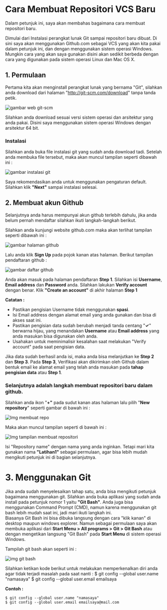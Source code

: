 # Cara Membuat Repositori VCS Baru

<p>Dalam petunjuk ini, saya akan membahas bagaimana cara membuat repositori baru.</p>
Dimulai dari Instalasi perangkat lunak Git sampai repositori baru dibuat.
Di sini saya akan menggunakan Github.com sebagai VCS yang akan kita pakai dalam petunjuk ini, dan dengan menggunakan sistem operasi Windows. Mungkin cara yang akan saya gunakan disini akan sedikit berbeda dengan cara yang digunakan pada sistem operasi Linux dan Mac OS X.

## 1. Permulaan
Pertama kita akan menginstall perangkat lunak yang bernama "Git", silahkan anda download dari halaman "http://git-scm.com/download" tanpa tanda petik.

![gambar web git-scm](https://github.com/antonmartinus72/latihan1/blob/master/img/Img_1.png)

Silahkan anda download sesuai versi sistem operasi dan arsitektur yang anda pakai. Disini saya menggunakan sistem operasi Windows dengan arsitektur 64 bit.

### Instalasi

<p>Silahkan anda buka file instalasi git yang sudah anda download tadi.
Setelah anda membuka file tersebut, maka akan muncul tampilan seperti dibawah ini :</p>

![gambar instalasi git](https://github.com/antonmartinus72/latihan1/blob/master/img/Img_2.png)

Saya rekomendasikan anda untuk menggunakan pengaturan default. Silahkan klik **"Next"** sampai instalasi selesai.

## 2. Membuat akun Github
<p>Selanjutnya anda harus mempunyai akun github terlebih dahulu, jika anda belum pernah mendaftar silahkan ikuti langkah-langkah berikut.</p>  
Silahkan anda kunjungi website github.com maka akan terlihat tampilan seperti dibawah ini :

![gambar halaman github](https://github.com/antonmartinus72/LatihanVCS/blob/master/img/Img_3.png)

Lalu anda klik **Sign Up** pada pojok kanan atas halaman. 
Berikut tampilan pendaftaran github :

![gambar daftar github](https://github.com/antonmartinus72/LatihanVCS/blob/master/img/Img_4.png)

Anda akan masuk pada halaman pendaftaran **Step 1**.
Silahkan isi **Username**, **Email address** dan **Password** anda.
Silahkan lakukan **Verify account** dengan benar.
Klik **"Create an account"** di akhir halaman **Step 1**

**Catatan :**

* Pastikan pengisian Username tidak menggunakan **spasi**.
* Isi Email address dengan alamat email yang anda gunakan dan bisa di akses saat ini.
* Pastikan pengisian data sudah berubah menjadi tanda centang "**✓**" berwarna hijau, yang menandakan **Username** atau **Email address** yang anda masukan bisa digunakan oleh anda.
* Usahakan untuk meminimalisir kesalahan saat melakukan "Verify account" pada saat pengisian data.

Jika data sudah berhasil anda isi, maka anda bisa melanjutkan ke **Step 2** dan **Step 3**.
Pada **Step 3**, Verifikasi akan dikirimkan oleh Github dalam bentuk email ke alamat email yang telah anda masukan pada **tahap pengisian data** atau **Step 1**.

### Selanjutnya adalah langkah membuat repositori baru dalam github.

Silahkan anda ikon "**+"** pada sudut kanan atas halaman lalu pilih "**New repository**" seperti gambar di bawah ini :

![Img membuat repo](https://github.com/antonmartinus72/LatihanVCS/blob/master/img/Img_5.png)

Maka akan muncul tampilan seperti di bawah ini :

![Img tampilan membuat repositori](https://github.com/antonmartinus72/LatihanVCS/blob/master/img/Img_6.png)

Isi "Repository name" dengan nama yang anda inginkan. Tetapi mari kita gunakan nama **"Latihan1"** sebagai permulaan, agar bisa lebih mudah mengikuti petunjuk ini di bagian selanjutnya.

# 3. Menggunakan Git
Jika anda sudah menyelesaikan tahap satu, anda bisa mengikuti petunjuk bagaimana menggunakan git. Silahkan anda buka aplikasi yang sudah anda install pada petunjuk nomor 1 yaitu **"Git Bash"**. Anda juga bisa menggunakan Command Prompt (CMD), namun karena menggunakan git bash lebih mudah saat ini, jadi mari ikuti langkah ini.  
Biasanya Git Bash ini bisa dibuka langsung dengan cara "klik kanan" di desktop maupun windows explorer. Namun sebagai permulaan saya akan membuka aplikasi dari **Start Menu > All programs > Git > Git Bash** atau dengan mengetikan langsung "Git Bash" pada **Start Menu** di sistem operasi Windows.  

Tampilah git bash akan seperti ini :

![img git bash]()

Silahkan ketikan kode berikut untuk melakukan memperkenalkan diri anda agar tidak terjadi masalah pada saat nanti :
$ git config --global user.name "namasaya"
$ git config --global user.email emailsaya

**Contoh :**
```
$ git config --global user.name "namasaya"
$ git config --global user.email emailsaya@mail.com
```





